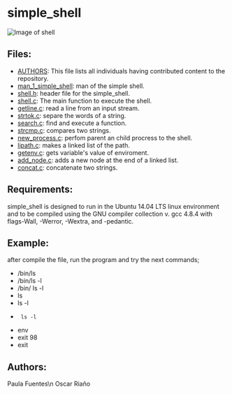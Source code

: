 # simple_shell

![Image of shell](https://www.google.com/url?sa=i&rct=j&q=&esrc=s&source=images&cd=&ved=2ahUKEwiavpe96obmAhWRtVkKHckSCAoQjRx6BAgBEAQ&url=http%3A%2F%2Fwww.mangadaku.com%2F&psig=AOvVaw31r4tz95sxHGZo_vbWT4Z2&ust=1574821781104449)

## Files:
* [AUTHORS](https://github.com/OscarDRT/simple_shell/blob/master/AUTHORS): This file lists all individuals having contributed content to the repository.
* [man_1_simple_shell](https://github.com/OscarDRT/simple_shell/blob/master/man_1_simple_shell): man of the simple shell.
* [shell.h](https://github.com/OscarDRT/simple_shell/blob/master/shell.h): header file for the simple_shell.
* [shell.c](https://github.com/OscarDRT/simple_shell/blob/master/shell.c): The main function to execute the shell.
* [getline.c](https://github.com/OscarDRT/simple_shell/blob/master/getline.c): read a line from an input stream.
* [strtok.c](https://github.com/OscarDRT/simple_shell/blob/master/strtok.c): separe the words of a string.
* [search.c](https://github.com/OscarDRT/simple_shell/blob/master/search.c): find and execute a function.
* [strcmp.c](https://github.com/OscarDRT/simple_shell/blob/master/strcmp.c): compares two strings.
* [new_process.c](https://github.com/OscarDRT/simple_shell/blob/master/new_process.c): perfom parent an child procress to the shell.
* [lipath.c](https://github.com/OscarDRT/simple_shell/blob/master/lipath.c): makes a linked list of the path.
* [getenv.c](https://github.com/OscarDRT/simple_shell/blob/master/getenv.c): gets variable's value of enviroment.
* [add_node.c](https://github.com/OscarDRT/simple_shell/blob/master/add_node.c): adds a new node at the end of a linked list.
* [concat.c](https://github.com/OscarDRT/simple_shell/blob/master/concat.c): concatenate two strings.

## Requirements:
simple_shell is designed to run in the Ubuntu 14.04 LTS linux environment and to be compiled using the GNU compiler collection v. gcc 4.8.4 with flags-Wall, -Werror, -Wextra, and -pedantic.

## Example:
after compile the file, run the program and try the next commands;
- /bin/ls
- /bin/ls -l
- /bin/    ls -l
- ls
- ls -l
-      ls -l
- env
- exit 98
- exit

## Authors:
Paula Fuentes\n
Oscar Riaño
